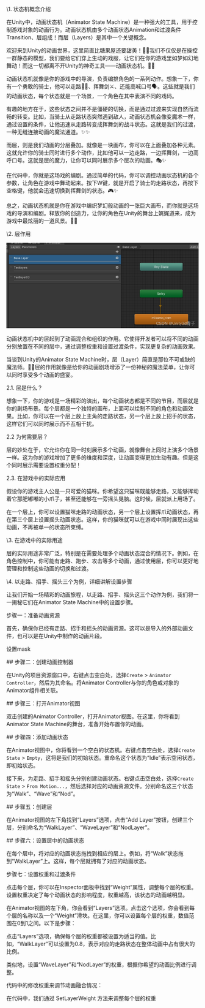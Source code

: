 \1. 状态机概念介绍

在Unity中，动画状态机（Animator State Machine）是一种强大的工具，用于控制游戏对象的动画行为。动画状态机由多个动画状态Animation和过渡条件Transition、层组成！而层（Layers）是其中一个关键概念。

欢迎来到Unity的动画世界，这里简直比糖果屋还要甜美！🌈✨我们不仅仅是在操控一群静态的模型，我们要给它们穿上生动的戏服，让它们在你的游戏里如梦如幻地舞动！而这一切都离不开Unity的神奇工具——动画状态机。🎩✨

动画状态机就像是你的游戏中的导演，负责编排角色的一系列动作。想象一下，你有一个勇敢的骑士，他可以走路🚶‍♂️、挥舞剑⚔️、还能高喊口号🗣️。这些就是我们的动画状态，每个状态就是一个场景，一个角色在其中表演不同的戏码。

有趣的地方在于，这些状态之间并不是僵硬的切换，而是通过过渡来实现自然而流畅的转变。比如，当骑士从走路状态突然遇到敌人，动画状态机会像变魔术一样，通过设置的条件，让他迅速从走路转变成挥舞剑的战斗状态。这就是我们的过渡，一种无缝连接动画的魔法通道。✨✨

而层，则是我们动画的分层叠加。就像是一块画布，你可以在上面叠加各种元素。这就允许你的骑士同时进行多个动作，比如他可以一边走路，一边挥舞剑，一边高呼口号。这就是层的魔力，让你可以同时展示多个层次的动画。🎭✨

在代码中，你就是这场戏的编剧。通过简单的代码，你可以调控动画状态机的各个参数，让角色在游戏中舞动起来。按下W键，就是开启了骑士的走路状态，再按下空格键，他就会迅速切换到挥舞剑的状态。🎮✨

总之，动画状态机就是你在游戏中编织梦幻般动画的一张巨大画布，而你就是这场戏的导演和编剧。释放你的创造力，让你的角色在Unity的舞台上娓娓道来，成为游戏中最炫丽的一道风景。🚀🎉

\2. 层作用

![](Images/2cb2e2b0cdb778646a034d31b24bd42a.jpg)

动画状态机中的层起到了动画混合和组织的作用。它使得开发者可以将不同的动画分别放置在不同的层中，通过调整权重和设置过渡条件，实现更复杂的动画效果。

当谈到Unity的Animator State Machine时，层（Layer）简直是那位不可或缺的魔法师。🎩✨层的作用就像是给你的动画剧场增添了一份神秘的魔法菜单，让你可以同时享受多个动画的盛宴。

2.1. 层是什么？

想象一下，你的游戏是一场精彩的演出，每个动画状态都是不同的节目，而层就是你的剧场布景。每个层都是一个独特的画布，上面可以绘制不同的角色和动画效果。比如，你可以在一个层上放上主角的走路状态，另一个层上放上招手的状态，这样它们可以同时展示而不互相干扰。

2.2 为何需要层？

层的妙处在于，它允许你在同一时刻展示多个动画，就像舞台上同时上演多个场景一样。这为你的游戏增加了更多的维度和深度，让动画变得更加生动有趣。但是这个同时展示需要设置权重分配！

2.3. 在游戏中的实际应用

假设你的游戏主人公是一只可爱的猫咪。你希望这只猫咪既能够走路，又能够挥动着它那肥嘟嘟的小爪子，甚至还能够在一旁摇头晃脑。这时候，层就派上用场了。

在一个层上，你可以设置猫咪走路的动画状态，另一个层上设置挥爪动画状态，再在第三个层上设置摇头动画状态。这样，你的猫咪就可以在游戏中同时展现出这些动画，不再被单一的状态所束缚。

\3. 在游戏中的实际用途

层的实际用途非常广泛，特别是在需要处理多个动画状态混合的情况下。例如，在角色控制中，你可能有走路、跑步、攻击等多个动画，通过使用层，你可以更好地管理和控制这些动画的切换和过渡。

\4. 以走路、招手、摇头三个为例，详细讲解设置步骤

让我们开始一场精彩的动画旅程，以走路、招手、摇头这三个动作为例，我们将一一揭秘它们在Animator State Machine中的设置步骤。

 步骤一：准备动画资源

首先，确保你已经有走路、招手和摇头的动画资源。这可以是导入的外部动画文件，也可以是在Unity中制作的动画片段。

设置mask

\## 步骤二：创建动画控制器

在Unity的项目资源窗口中，右键点击空白处，选择`Create` > `Animator Controller`，然后为其命名。将Animator Controller与你的角色或对象的Animator组件相关联。

\## 步骤三：打开Animator视图

双击创建的Animator Controller，打开Animator视图。在这里，你将看到Animator State Machine的舞台，准备开始布置你的动画。

\## 步骤四：添加动画状态

在Animator视图中，你将看到一个空白的状态机。右键点击空白处，选择`Create State` > `Empty`，这将是我们的初始状态。重命名这个状态为“Idle”表示空闲状态，即初始状态。

接下来，为走路、招手和摇头分别创建动画状态。右键点击空白处，选择`Create State` > `From Motion...`，然后选择对应的动画资源文件。分别命名这三个状态为“Walk”、“Wave”和“Nod”。

\## 步骤五：创建层

在Animator视图的左下角找到“Layers”选项，点击“Add Layer”按钮，创建三个层，分别命名为“WalkLayer”、“WaveLayer”和“NodLayer”。

\## 步骤六：设置层中的动画状态

在每个层中，将对应的动画状态拖拽到相应的层上。例如，将“Walk”状态拖到“WalkLayer”上。这样，每个层就拥有了对应的动画状态。

步骤七：设置权重和过渡条件

点击每个层，你可以在Inspector面板中找到“Weight”属性，调整每个层的权重。设置权重决定了每个动画状态的影响程度，权重越高，该状态的动画越明显。

在Animator视图的左下角，你会看到“Layers”选项。点击这个选项，你会看到每个层的名称以及一个“Weight”滑块。在这里，你可以设置每个层的权重，数值范围在0到1之间。以下是步骤：

点击“Layers”选项，确保每个层的权重都被设置为适当的值。比如，“WalkLayer”可以设置为0.8，表示对应的走路状态在整体动画中占有很大的比例。

类似地，设置“WaveLayer”和“NodLayer”的权重，根据你希望的动画比例进行调整。

代码中的修改权重来调节动画融合情况：

在代码中，我们通过 SetLayerWeight 方法来调整每个层的权重